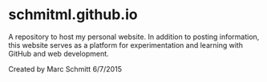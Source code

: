 # schmitml.github.io

A repository to host my personal website. In addition to posting information, this website serves as a platform for experimentation and learning with GitHub and web development.

Created by Marc Schmitt 6/7/2015
